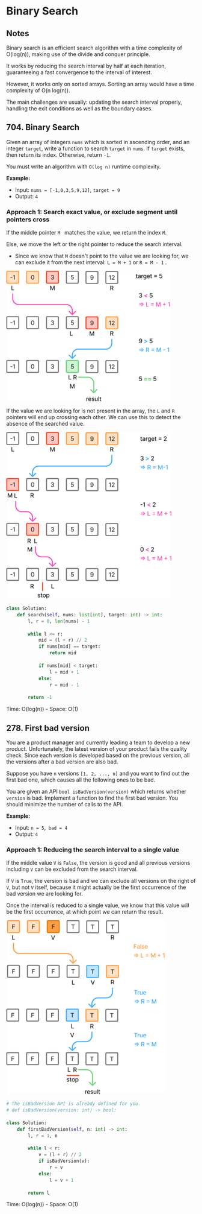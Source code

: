 # Binary Search 

## Notes

Binary search is an efficient search algorithm with a time complexity of O(log(n)), making use of the divide and conquer principle.

It works by reducing the search interval by half at each iteration, guaranteeing a fast convergence to the interval of interest.

However, it works only on sorted arrays. Sorting an array would have a time complexity of O(n log(n)).

The main challenges are usually: updating the search interval properly, handling the exit conditions as well as the boundary cases.



## 704. Binary Search

Given an array of integers `nums` which is sorted in ascending order, and an integer `target`, write a function to search `target` in `nums`. If `target` exists, then return its index. Otherwise, return `-1`.

You must write an algorithm with `O(log n)` runtime complexity.

 

**Example:**

- Input: `nums = [-1,0,3,5,9,12]`, `target = 9`
- Output: `4`



### Approach 1: Search exact value, or exclude segment until pointers cross

If the middle pointer `M ` matches the value, we return the index `M`.

Else, we move the left or the right pointer to reduce the search interval.

- Since we know that `M` doesn't point to the value we are looking for, we can exclude it from the next interval: `L = M + 1` or `R = M - 1` .



![704_1_1](README.assets/704_1_1_.png)



If the value we are looking for is not present in the array, the `L` and `R` pointers will end up crossing each other. We can use this to detect the absence of the searched value.



![704_1_2](README.assets/704_1_2_.png)



```python
class Solution:
    def search(self, nums: list[int], target: int) -> int:
        l, r = 0, len(nums) - 1

        while l <= r:
            mid = (l + r) // 2
            if nums[mid] == target:
                return mid

            if nums[mid] < target:
                l = mid + 1
            else:
                r = mid - 1

        return -1
```

Time: O(log(n)) - Space: O(1)



## 278. First bad version

You are a product manager and currently leading a team to develop a  new product. Unfortunately, the latest version of your product fails the quality check. Since each version is developed based on the previous  version, all the versions after a bad version are also bad.

Suppose you have `n` versions `[1, 2, ..., n]` and you want to find out the first bad one, which causes all the following ones to be bad.

You are given an API `bool isBadVersion(version)` which returns whether `version` is bad. Implement a function to find the first bad version. You should minimize the number of calls to the API.



**Example:**

- Input: `n = 5`,` bad = 4`
- Output: `4`



### Approach 1: Reducing the search interval to a single value

If the middle value `V` is `False`, the version is good and all previous versions including `V` can be excluded from the search interval.

If `V` is `True`, the version is bad and we can exclude all versions on the right of `V`, but not `V` itself, because it might actually be the first occurrence of the bad version we are looking for.

Once the interval is reduced to a single value, we know that this value will be the first occurrence, at which point we can return the result.



![278_1](README.assets/278_1_.png)



```python
# The isBadVersion API is already defined for you.
# def isBadVersion(version: int) -> bool:

class Solution:
    def firstBadVersion(self, n: int) -> int:
        l, r = 1, n

        while l < r:
            v = (l + r) // 2
            if isBadVersion(v):
                r = v
            else:
                l = v + 1

        return l
```

Time: O(log(n)) - Space: O(1)
